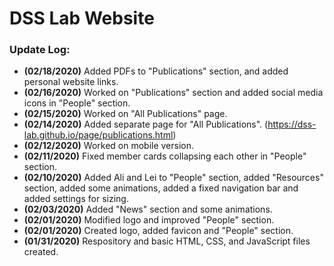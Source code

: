 # DSS Lab Website

### Update Log:
- **(02/18/2020)** Added PDFs to "Publications" section, and added personal website links.
- **(02/16/2020)** Worked on "Publications" section and added social media icons in "People" section.
- **(02/15/2020)** Worked on "All Publications" page.
- **(02/14/2020)** Added separate page for "All Publications". (https://dss-lab.github.io/page/publications.html)
- **(02/12/2020)** Worked on mobile version.
- **(02/11/2020)** Fixed member cards collapsing each other in "People" section.
- **(02/10/2020)** Added Ali and Lei to "People" section, added "Resources" section, added some animations, added a fixed navigation bar and added settings for sizing.
- **(02/03/2020)** Added "News" section and some animations.
- **(02/01/2020)** Modified logo and improved "People" section.
- **(02/01/2020)** Created logo, added favicon and "People" section.
- **(01/31/2020)** Respository and basic HTML, CSS, and JavaScript files created.
